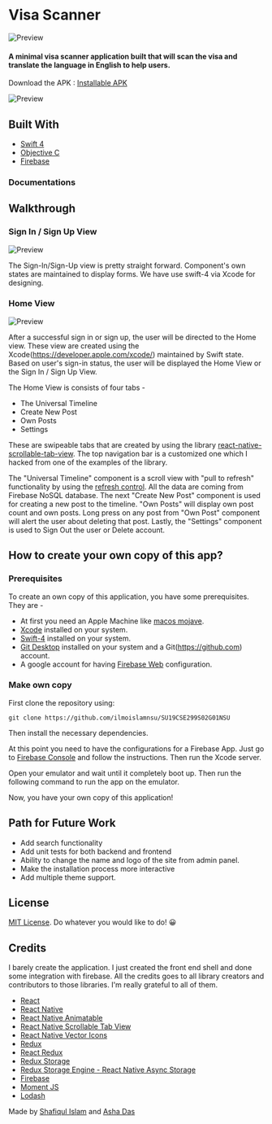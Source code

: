 # Visa Scanner
![Preview](./visual_designs/logo_small.png)

#### A minimal visa scanner application built that will scan the visa and translate the language in English to help users.

Download the APK : [Installable APK](https://github.com/shoumma/Mister-Poster/raw/master/apk-releases/mister-poster.apk)

![Preview](./visual_designs/show.png)

## Built With
 - [Swift 4](https://swift.org/blog/swift-4-0-released/)
 - [Objective C](https://developer.apple.com/library/archive/documentation/Cocoa/Conceptual/ProgrammingWithObjectiveC/Introduction/Introduction.html)
 - [Firebase](https://firebase.google.com/)

### Documentations

## Walkthrough
### Sign In / Sign Up View

![Preview](./visual_designs/signIn.gif)

The Sign-In/Sign-Up view is pretty straight forward. Component's own states are maintained to display forms. We have use swift-4 via Xcode for designing. 


### Home View

![Preview](./visual_designs/post.gif)

After a successful sign in or sign up, the user will be directed to the Home view. These view are created using the Xcode(https://developer.apple.com/xcode/) maintained by Swift state. Based on user's sign-in status, the user will be displayed the Home View or the Sign In / Sign Up View.

The Home View is consists of four tabs -

 - The Universal Timeline
 - Create New Post
 - Own Posts
 - Settings

These are swipeable tabs that are created by using the library [react-native-scrollable-tab-view](https://github.com/skv-headless/react-native-scrollable-tab-view). The top navigation bar is a customized one which I hacked from one of the examples of the library.

The "Universal Timeline" component is a scroll view with "pull to refresh" functionality by using the [refresh control](https://facebook.github.io/react-native/docs/refreshcontrol.html). All the data are coming from Firebase NoSQL database. The next "Create New Post" component is used for creating a new post to the timeline. "Own Posts" will display own post count and own posts. Long press on any post from "Own Post" component will alert the user about deleting that post. Lastly, the "Settings" component is used to Sign Out the user or Delete account.


## How to create your own copy of this app?
### Prerequisites
To create an own copy of this application, you have some prerequisites. They are -

 - At first you need an Apple Machine like [macos mojave](https://cleanmymac.macpaw.com/19?campaign=cmmx_search_mojave_lowcpc_en&ci=804997884&adgroupid=59549465256&adpos=1t1&ck=macos%20mojave&targetid=kwd-520276011510&match=p&gnetwork=g&creative=338314487886&placement=&placecat=&accname=cmm&gclid=CjwKCAjw44jrBRAHEiwAZ9igKInZNZVQdjpTSIcqlKnd0LC5kFSyFDtI40RVtKEEjr2YPcRP7_pj2RoCUwEQAvD_BwE).
 - [Xcode](https://developer.apple.com/xcode/) installed on your system.
 - [Swift-4](https://swift.org/blog/swift-4-0-released/) installed on your system. 
 - [Git Desktop](https://desktop.github.com) installed on your system and a Git(https://github.com) account.
 - A google account for having [Firebase Web](https://firebase.google.com/docs/web/setup) configuration.

### Make own copy
First clone the repository using:

    git clone https://github.com/ilmoislamnsu/SU19CSE299S02G01NSU

Then install the necessary dependencies.

At this point you need to have the configurations for a Firebase App. Just go to [Firebase Console](https://firebase.google.com/docs/web/setup) and follow the instructions.
Then run the Xcode server.

Open your emulator and wait until it completely boot up. Then run the following command to run the app on the emulator.

Now, you have your own copy of this application!

## Path for Future Work
* Add search functionality
* Add unit tests for both backend and frontend
* Ability to change the name and logo of the site from admin panel.
* Make the installation process more interactive
* Add multiple theme support.

## License
[MIT License](https://github.com/ilmoislamnsu/SU19CSE299S02G01NSU/blob/master/LICENSE). Do whatever you would like to do! 😀


## Credits
I barely create the application. I just created the front end shell and done some integration with firebase. All the credits goes to all library creators and contributors to those libraries. I'm really grateful to all of them.

 - [React](https://facebook.github.io/react/)
 - [React Native](https://facebook.github.io/react-native/)
 - [React Native Animatable](https://github.com/oblador/react-native-animatable)
 - [React Native Scrollable Tab View](https://github.com/skv-headless/react-native-scrollable-tab-view)
 - [React Native Vector Icons](https://github.com/oblador/react-native-vector-icons)
 - [Redux](https://github.com/reactjs/redux)
 - [React Redux](https://github.com/reactjs/react-redux)
 - [Redux Storage](https://github.com/michaelcontento/redux-storage)
 - [Redux Storage Engine - React Native Async Storage](https://github.com/michaelcontento/redux-storage-engine-reactNativeAsyncStorage)
 - [Firebase](https://firebase.google.com/)
 - [Moment JS](http://momentjs.com/)
 - [Lodash](https://lodash.com/)
 

Made by [Shafiqul Islam](https://github.com/ilmoislamnsu) and [Asha Das](https://github.com/AshaDas)
